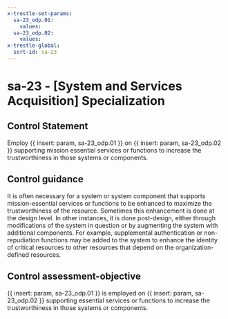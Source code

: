 ```yaml
---
x-trestle-set-params:
  sa-23_odp.01:
    values:
  sa-23_odp.02:
    values:
x-trestle-global:
  sort-id: sa-23
---
```


# sa-23 - \[System and Services Acquisition\] Specialization

## Control Statement

Employ {{ insert: param, sa-23_odp.01 }} on {{ insert: param, sa-23_odp.02 }} supporting mission essential services or functions to increase the trustworthiness in those systems or components.

## Control guidance

It is often necessary for a system or system component that supports mission-essential services or functions to be enhanced to maximize the trustworthiness of the resource. Sometimes this enhancement is done at the design level. In other instances, it is done post-design, either through modifications of the system in question or by augmenting the system with additional components. For example, supplemental authentication or non-repudiation functions may be added to the system to enhance the identity of critical resources to other resources that depend on the organization-defined resources.

## Control assessment-objective

{{ insert: param, sa-23_odp.01 }} is employed on {{ insert: param, sa-23_odp.02 }} supporting essential services or functions to increase the trustworthiness in those systems or components.
